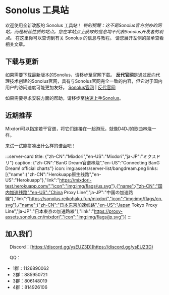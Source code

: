 # Sonolus 工具站

欢迎使用全新改版的 Sonolus 工具站！
*特别提醒：这不是Sonolus官方创办的网站，而是粉丝性质的站点。您在本站点上获取的信息均不代表Sonolus开发者的观点。*
在这里你可以查询到有关 Sonolus 的信息与教程。
请您展开左侧的菜单查看相关文章。

## 下载与更新

如果需要下载最新版本的Sonolus，请移步至官网下载。
**反代官网**是通过反向代理技术创建的Sonolus官网，具有与Sonolus官网完全一致的内容，但它对于国内用户的访问速度可能更加友好。
[Sonolus官网](https://sonolus.com) | [反代官网](https://sonolus.reikohaku.fun)

如果需要寻求安装方面的帮助，请移步至[快速上手Sonolus](/guide/quick-start)。

## 近期推荐

Mixdori可以指定若干官谱，将它们连接在一起游玩，就像D4DJ的歌曲串烧一样。

来试一试能拼凑出什么样的谱面吧！

:::server-card
title: {"zh-CN":"Mixdori","en-US":"Mixdori","ja-JP":"ミクスドリ"}
caption: {"zh-CN":"BanG Dream官谱串烧","en-US":"Connecting BanG Dream! official charts"}
icon: img:assets/server-list/bangdream.png
links: [{"name":{"zh-CN":"Herokuapp原生线路","en-US":"Herokuapp"},"link":"https://mixdori-test.herokuapp.com/","icon":"img:img/flags/us.svg"},{"name":{"zh-CN":"国内加速线路","en-US":"China Proxy Line","ja-JP":"中国の加速路線"},"link":"https://sonolus.reikohaku.fun/mixdori","icon":"img:img/flags/cn.svg"},{"name":{"zh-CN":"日本东京加速线路","en-US":"Japan Tokyo Proxy Line","ja-JP":"日本東京の加速路線"},"link":"https://proxy-assets.sonolus.cn/mixdori","icon":"img:img/flags/jp.svg"}]
:::

## 加入我们

<img src="https://sonolus.com/res/discord-brands.png" style="height: 1em"/>Discord：[https://discord.gg/ysEUZ3D](https://discord.gg/ysEUZ3D)

<img src="https://sonolus.com/res/qq-brands.png" style="height: 1em"/>QQ：

  * 1群：1126890062
  * 2群：885950721
  * 3群：806148019
  * 4群：814926106
